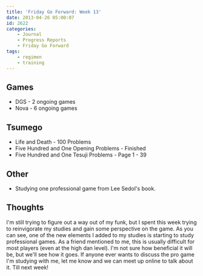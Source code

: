 ```yaml
---
title: 'Friday Go Forward: Week 13'
date: 2013-04-26 05:00:07
id: 2622
categories:
	- Journal
	- Progress Reports
	- Friday Go Forward
tags:
	- regimen
	- training
---
```


## Games

*   DGS - 2 ongoing games
*   Nova - 6 ongoing games

## Tsumego

*   Life and Death - 100 Problems
*   Five Hundred and One Opening Problems - Finished
*   Five Hundred and One Tesuji Problems - Page 1 - 39

## Other

*   Studying one professional game from Lee Sedol's book.

## Thoughts

I'm still trying to figure out a way out of my funk, but I spent this week trying to reinvigorate my studies and gain some perspective on the game. As you can see, one of the new elements I added to my studies is starting to study professional games. As a friend mentioned to me, this is usually difficult for most players (even at the high dan level). I'm not sure how beneficial it will be, but we'll see how it goes. If anyone ever wants to discuss the pro game I'm studying with me, let me know and we can meet up online to talk about it. Till next week!